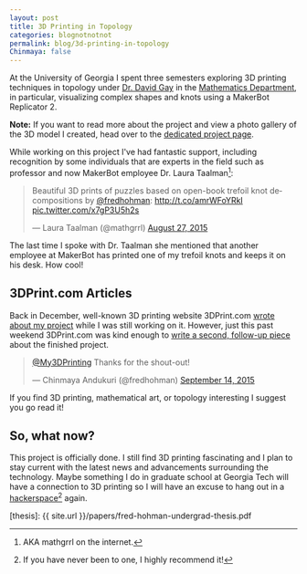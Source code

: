 ```yaml
---
layout: post
title: 3D Printing in Topology
categories: blognotnotnot
permalink: blog/3d-printing-in-topology
Chinmaya: false
---
```


At the University of Georgia I spent three semesters exploring 3D printing techniques in topology under [Dr. David Gay][dg] in the [Mathematics Department][ugamath], in particular, visualizing complex shapes and knots using a MakerBot Replicator 2. 

<!--more-->

<div class="message">
<strong>Note:</strong> If you want to read more about the project and view a photo gallery of the 3D model I created, head over to the <a href="http://fredhohman.com/projects/3d-printing-the-trefoil-knot-and-its-pages/">dedicated project page</a>.
</div>

While working on this project I've had fantastic support, including recognition by some individuals that are experts in the field such as professor and now MakerBot employee Dr. Laura Taalman[^fn-lt]:

<blockquote class="twitter-tweet tw-align-center" lang="en"><p lang="en" dir="ltr">Beautiful 3D prints of puzzles based on open-book trefoil knot decompositions by <a href="https://twitter.com/fredhohman">@fredhohman</a>: <a href="http://t.co/amrWFoYRkI">http://t.co/amrWFoYRkI</a> <a href="http://t.co/x7gP3U5h2s">pic.twitter.com/x7gP3U5h2s</a></p>&mdash; Laura Taalman (@mathgrrl) <a href="https://twitter.com/mathgrrl/status/636971149252001792">August 27, 2015</a></blockquote> <script async src="//platform.twitter.com/widgets.js" charset="utf-8"></script>

The last time I spoke with Dr. Taalman she mentioned that another employee at MakerBot has printed one of my trefoil knots and keeps it on his desk. How cool!

## 3DPrint.com Articles

Back in December, well-known 3D printing website 3DPrint.com [wrote about my project][3dprint-1] while I was still working on it. However, just this past weekend 3DPrint.com was kind enough to [write a second, follow-up piece][3dprint-2] about the finished project. 

<blockquote class="twitter-tweet tw-align-center" lang="en"><p lang="en" dir="ltr"><a href="https://twitter.com/My3DPrinting">@My3DPrinting</a> Thanks for the shout-out!</p>&mdash; Chinmaya Andukuri (@fredhohman) <a href="https://twitter.com/fredhohman/status/643568945576939520">September 14, 2015</a></blockquote> <script async src="//platform.twitter.com/widgets.js" charset="utf-8"></script>

If you find 3D printing, mathematical art, or topology interesting I suggest you go read it!

## So, what now?

This project is officially done. I still find 3D printing fascinating and I plan to stay current with the latest news and advancements surrounding the technology. Maybe something I do in graduate school at Georgia Tech will have a connection to 3D printing so I will have an excuse to hang out in a [hackerspace][hackerspace][^fn-hackerspace] again.

[dg]: http://euclidlab.org/david-gay/ "Dr. David Gay."
[ugamath]: http://www.math.uga.edu "UGA Mathematics."
[3dprint-1]: http://3dprint.com/28780/math-3d-printed-trefoil-knot/ "3DPrint.com Feature I."
[3dprint-2]: http://3dprint.com/95127/3d-printed-trumpety-trefoil/ "#DPrint.com Feature II."
[hackerspace]: https://en.wikipedia.org/wiki/Hackerspace "Hackerspace."
[thesis]: {{ site.url }}/papers/fred-hohman-undergrad-thesis.pdf

[^fn-lt]: AKA mathgrrl on the internet.
[^fn-hackerspace]: If you have never been to one, I highly recommend it!